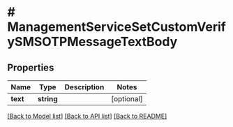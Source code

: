 # # ManagementServiceSetCustomVerifySMSOTPMessageTextBody

## Properties

Name | Type | Description | Notes
------------ | ------------- | ------------- | -------------
**text** | **string** |  | [optional]

[[Back to Model list]](../../README.md#models) [[Back to API list]](../../README.md#endpoints) [[Back to README]](../../README.md)

